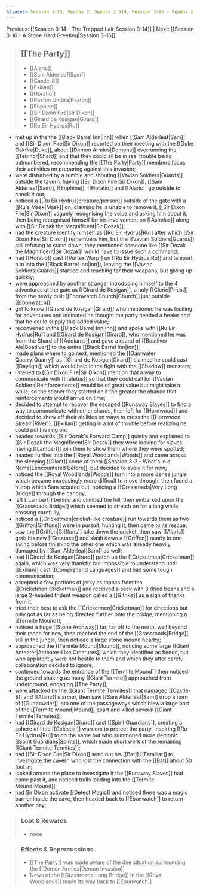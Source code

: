 ```yaml
---
aliases: Session 3-15, Sepdas 2, Sepdas 2 514, Session 3-15 - Sepdas 2 514, Session 3-15 - Sepdas 2 514 - The Jungle Bridge
---
```

Previous: [[Session 3-14 - The Trapped Lair|Session 3-14]] | Next: [[Session 3-16 - A Stone Hard Greeting|Session 3-16]] 

> ## [[The Party]]
> 
> - [[Alaric]] 
> - [[Sam Alderleaf|Sam]] 
> - [[Castle-8]] 
> - [[Exilian]] 
> - [[Horatio]] 
> - [[Paxton Umbra|Paxton]] 
> - [[Enphine]] 
> - [[Sir Dixon Fire|Sir Dixon]] 
> - [[Girard de Kosigan|Girard]]
> - [[Ru Eir Hydrus|Ru]]

- met up in the the [[Black Barrel Inn|Inn]] when [[Sam Alderleaf|Sam]] and [[Sir Dixon Fire|Sir Dixon]] reported on their meeting with the [[Duke Oakfire|Duke]], about [[Demon Armies|Demons]] overrunning the [[Tebinor|Shard]] and that they could all be in real trouble being outnumbered, recommending the [[The Party|Party]] members focus their activities on preparing against this invasion;
- were disturbed by a rumble and shouting [[Vavian Soldiers|Guards]] outside the tavern, having [[Sir Dixon Fire|Sir Dixon]], [[Sam Alderleaf|Sam]], [[Enphine]], [[Horatio]] and [[Alaric]] go outside to check it out;
- noticed a [[Ru Eir Hydrus|creature/person]] outside of the gate with a [[Ru's Mask|Mask]] on, claiming he is unable to remove it, [[Sir Dixon Fire|Sir Dixon]] vaguely recognising the voice and asking him about it, then being recognised himself for his involvement on [[Asholas]] along with [[Sir Dozak the Magnificent|Sir Dozak]];
- had the creature identify himself as [[Ru Eir Hydrus|Ru]] after which [[Sir Dixon Fire|Sir Dixon]] remembers him, but the [[Vavian Soldiers|Guards]] still refusing to stand down, they mentioned someone like [[Sir Dozak the Magnificent|Sir Dozak]] would have to issue such a command;
- had [[Horatio]] cast [[Vortex Warp]] on [[Ru Eir Hydrus|Ru]] and teleport him into the [[Black Barrel Inn|Inn]], leaving the [[Vavian Soldiers|Guards]] startled and reaching for their weapons, but giving up quickly;
- were approached by another stranger introducing himself to the 4 adventures at the gate as [[Girard de Kosigan]], a holy [[Cleric|Priest]] from the newly built [[Ebonwatch Church|Church]] just outside [[Ebonwatch]];
- got to know [[Girard de Kosigan|Girard]] who mentioned he was looking for adventures and indicated he thought the party needed a healer and that he could supply this added value;
- reconvened in the [[Black Barrel Inn|Inn]] and spoke with [[Ru Eir Hydrus|Ru]] and [[Girard de Kosigan|Girard]], who mentioned he was from the Shard of [[Addiarus]] and gave a round of [[Boatliver Ale|Boatliver]] to the entire [[Black Barrel Inn|Inn]];
- made plans where to go next, mentioned the [[Gamwater Quarry|Quarry]] as [[Girard de Kosigan|Girard]] claimed he could cast [[Daylight]] which would help in the fight with the [[Shadow]] monsters;
- listened to [[Sir Dixon Fire|Sir Dixon]] mention that a way to communicate with [[Tuletus]] so that they could call for [[Vavian Soldiers|Reinforcements]] would be of great value but might take a while, so the sooner they started on it the greater the chance that reinforcements would arrive on time;
- decided to attempt to recover the escaped [[Runaway Slaves]] to find a way to communicate with other shards, then left for [[Hornwood]] and decided to show off their abilities on ways to cross the [[Hornwood Stream|River]], [[Exilian]] getting in a lot of trouble before realizing he could put his ring on;
- headed towards [[Sir Dozak's Forward Camp]] quietly and explained to [[Sir Dozak the Magnificent|Sir Dozak]] they were looking for slaves, having [[Lambert]] join them to show them where they were spotted;
- headed further into the [[Royal Woodlands|Woods]] and came across the sleeping [[Giant]] some of them [[Session 3-2 - What's in a Name|Eencountered Before]], but decided to avoid it for now;
- noticed the [[Royal Woodlands|Woods]] turn into a more dense jungle which became increasingly more difficult to move through, then found a hilltop which Sam scouted out, noticing a [[Grassroads|Very Long Bridge]] through the canopy;
- left [[Lambert]] behind and climbed the hill, then embarked upon the [[Grassroads|Bridge]] which seemed to stretch on for a long while, crossing carefully;
- noticed a [[Cricketmen|cricket-like creature]] run towards them as two [[Griffon|Griffons]] were in pursuit, hunting it, then came to its rescue;
- saw the [[Griffon|Griffons]] take down the cricket, then saw [[Alaric]] grab his new [[Greataxe]] and slash down a [[Griffon]] nearly in one swing before finishing the other one which was already heavily damaged by [[Sam Alderleaf|Sam]] as well;
- had [[Girard de Kosigan|Girard]] patch up the [[Cricketmen|Cricketman]] again, which was very thankful but impossible to understand until [[Exilian]] cast [[Comprehend Languages]] and had some tough communication;
- accepted a few portions of jerky as thanks from the [[Cricketmen|Cricketman]] and received a sack with 3 dried beans and a large 2-headed trident weapon called a [[Githka]] as a sign of thanks from it;
- tried their best to ask the [[Cricketmen|Cricketman]] for directions but only got as far as being directed further onto the bridge, mentioning a [[Termite Mound]];
- noticed a huge [[Stone Archway]] far, far off to the north, well beyond their reach for now, then reached the end of the [[Grassroads|Bridge]], still in the jungle, then noticed a large stone mound nearby;
- approached the [[Termite Mound|Mound]], noticing some large [[Giant Anteater|Anteater-Like Creatures]] which they identified as fiends, but who apparently were not hostile to them and which they after careful collaboration decided to ignore;
- continued towards the entrance of the [[Termite Mound]] then noticed the ground shaking as many [[Giant Termite]] approached from underground, engaging [[The Party]];
- were attacked by the [[Giant Termite|Termites]] that damaged [[Castle-8]] and [[Alaric]]'s armor, then saw [[Sam Alderleaf|Sam]] drop a horn of [[Gunpowder]] into one of the passageways which blew a large part of the [[Termite Mound|Mound]] apart and killed several [[Giant Termite|Termites]];
- had [[Girard de Kosigan|Girard]] cast [[Spirit Guardians]], creating a sphere of little [[Celestial]] warriors to protect the party, inspiring [[Ru Eir Hydrus|Ru]] to do the same but who summoned more demonic [[Spirit Guardians|Spirits]], which made short work of the remaining [[Giant Termite|Termites]];
- had [[Sir Dixon Fire|Sir Dixon]] send out his [[Bat]] [[Familiar]] to investigate the cavern who lost the connection with the [[Bat]] about 50 foot in;
- looked around the place to investigate if the [[Runaway Slaves]] had come past it, and noticed trails leading into the [[Termite Mound|Mound]];
- had Sir Dixon activate [[Detect Magic]] and noticed there was a magic barrier inside the cave, then headed back to [[Ebonwatch]] to return another day;

> ### Loot & Rewards
> 
> - none

> ### Effects & Repercussions
> 
> - [[The Party]] was made aware of the dire situation surrounding the [[Demon Armies|Demon Invasion]]
> - News of the [[Grassroads|Long Bridge]] in the [[Royal Woodlands]] made its way back to [[Ebonwatch]]